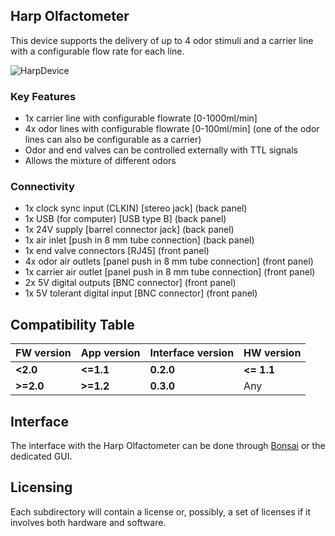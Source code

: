 ## Harp Olfactometer

This device supports the delivery of up to 4 odor stimuli and a carrier line with a configurable flow rate for each line.

![HarpDevice](./Assets/pcb.png)

### Key Features ###

* 1x carrier line with configurable flowrate [0-1000ml/min]
* 4x odor lines with configurable flowrate [0-100ml/min] (one of the odor lines can also be configurable as a carrier)
* Odor and end valves can be controlled externally with TTL signals
* Allows the mixture of different odors

### Connectivity ###

* 1x clock sync input (CLKIN) [stereo jack] (back panel)
* 1x USB (for computer) [USB type B] (back panel)
* 1x 24V supply [barrel connector jack] (back panel)
* 1x air inlet [push in 8 mm tube connection] (back panel)
* 1x end valve connectors [RJ45] (front panel)
* 4x odor air outlets [panel push in 8 mm tube connection] (front panel)
* 1x carrier air outlet [panel push in 8 mm tube connection] (front panel)
* 2x 5V digital outputs [BNC connector] (front panel)
* 1x 5V tolerant digital input [BNC connector] (front panel)


## Compatibility Table

| FW version  | App version   |  Interface version |  HW version   |         	                                     
|-------------|---------------|--------------------|---------------|                                               
| **<2.0**    | **<=1.1** 	  | **0.2.0**          |  **<= 1.1**   |                 	
| **>=2.0**   | **>=1.2**     | **0.3.0**          |    Any        |


## Interface ##

The interface with the Harp Olfactometer can be done through [Bonsai](https://bonsai-rx.org/) or the dedicated GUI.


## Licensing ##

Each subdirectory will contain a license or, possibly, a set of licenses if it involves both hardware and software.
